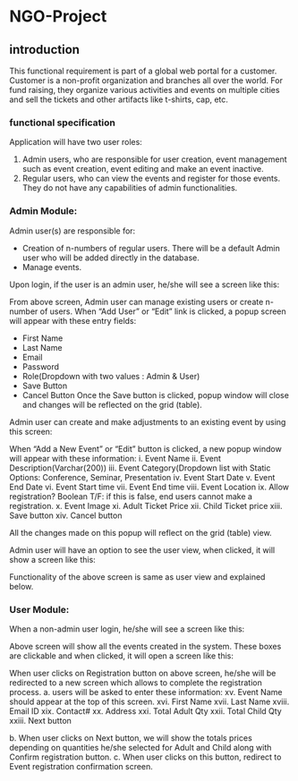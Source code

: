 # NGO-Project
## introduction
This functional requirement is part of a global web portal for a customer. Customer is a non-profit organization and branches all over the world. For fund raising, they organize various activities and events on multiple cities and sell the tickets and other artifacts like t-shirts, cap, etc. 

### functional specification

Application will have two user roles:
1. Admin users, who are responsible for user creation, event management such as event creation, event editing and make an event inactive.
2. Regular users, who can view the events and register for those events. They do not have any capabilities of admin functionalities.

### Admin Module:
Admin user(s) are responsible for:
- Creation of n-numbers of regular users. There will be a default Admin user who will be added directly in the database.
- Manage events.

Upon login, if the user is an admin user, he/she will see a screen like this:

From above screen, Admin user can manage existing users or create n-number of users. When “Add User” or “Edit” link is clicked, a popup screen will appear with these entry fields:
- First Name
- Last Name
- Email
- Password
- Role(Dropdown with two values : Admin & User)
- Save Button
- Cancel Button
Once the Save button is clicked, popup window will close and changes will be reflected on the grid (table).

Admin user can create and make adjustments to an existing event by using this screen:

When “Add a New Event” or “Edit” button is clicked, a new popup window will appear with these information:
i. Event Name
ii. Event Description(Varchar(200))
iii. Event Category(Dropdown list with Static Options: Conference, Seminar, Presentation
iv. Event Start Date
v. Event End Date
vi. Event Start time
vii. Event End time
viii. Event Location
ix. Allow registration? Boolean T/F: if this is false, end users cannot make a registration.
x. Event Image
xi. Adult Ticket Price
xii. Child Ticket price
xiii. Save button
xiv. Cancel button

All the changes made on this popup will reflect on the grid (table) view.

Admin user will have an option to see the user view, when clicked, it will show a screen like this:

Functionality of the above screen is same as user view and explained below.

### User Module:

When a non-admin user login, he/she will see a screen like this:

Above screen will show all the events created in the system. These boxes are clickable and when clicked, it will open a screen like this:

When user clicks on Registration button on above screen, he/she will be redirected to a new screen which allows to complete the registration process.
a. users will be asked to enter these information:
  xv. Event Name should appear at the top of this screen.
  xvi. First Name
  xvii. Last Name
  xviii. Email ID
  xix. Contact#
  xx. Address
  xxi. Total Adult Qty
  xxii. Total Child Qty
  xxiii. Next button

b. When user clicks on Next button, we will show the totals prices depending on quantities he/she selected for Adult and Child along with Confirm registration button.
c. When user clicks on this button, redirect to Event registration confirmation screen.

